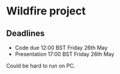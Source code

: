 # Wildfire project

## Deadlines

- Code due 12:00 BST Friday 26th May
- Presentation 17:00 BST Friday 26th May

Could be hard to run on PC.
